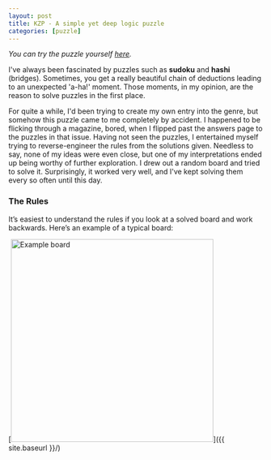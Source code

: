 ```yaml
---
layout: post
title: KZP - A simple yet deep logic puzzle
categories: [puzzle]
---
```

*You can try the puzzle yourself [here](https://shminge.github.io/kzp/).*

I've always been fascinated by puzzles such as **sudoku** and **hashi** (bridges). Sometimes, you get a really beautiful chain of deductions leading to an unexpected 'a-ha!' moment. Those moments, in my opinion, are the reason to solve puzzles in the first place. 

For quite a while, I'd been trying to create my own entry into the genre, but somehow this puzzle came to me completely by accident. I happened to be flicking through a magazine, bored, when I flipped past the answers page to the puzzles in that issue. Having not seen the puzzles, I entertained myself trying to reverse-engineer the rules from the solutions given. Needless to say, none of my ideas were even close, but one of my interpretations ended up being worthy of further exploration. I drew out a random board and tried to solve it. Surprisingly, it worked very well, and I've kept solving them every so often until this day.

### The Rules

It’s easiest to understand the rules if you look at a solved board and work backwards. Here’s an example of a typical board:

[<img src="{{ site.baseurl }}/assets/image/kzpexample.png" alt="Example board" style="width: 400px;"/>]({{ site.baseurl }}/)


